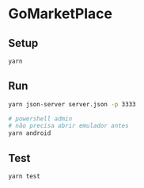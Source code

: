 # GoMarketPlace

## Setup

```sh
yarn
```

## Run

```sh
yarn json-server server.json -p 3333

# powershell admin
# não precisa abrir emulador antes
yarn android
```

## Test

```sh
yarn test
```
